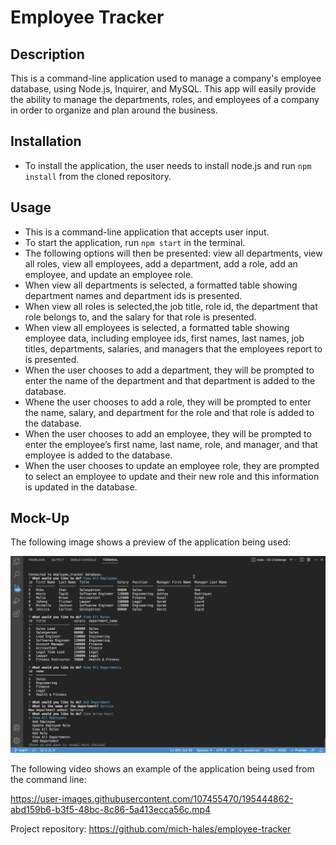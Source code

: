 # Employee Tracker

## Description

This is a command-line application used to manage a company's employee database, using Node.js, Inquirer, and MySQL. This app will easily provide the ability to manage the departments, roles, and employees of a company in order to organize and plan around the business. 

## Installation
* To install the application, the user needs to install node.js and run `npm install` from the cloned repository.

## **Usage**

* This is a command-line application that accepts user input.
* To start the application, run  `npm start` in the terminal.
* The following options will then be presented: view all departments, view all roles, view all employees, add a department, add a role, add an employee, and update an employee role.
* When view all departments is selected, a formatted table showing department names and department ids is presented.
* When view all roles is selected,the job title, role id, the department that role belongs to, and the salary for that role is presented.
* When view all employees is selected, a formatted table showing employee data, including employee ids, first names, last names, job titles, departments, salaries, and managers that the employees report to is presented.
* When the user chooses to add a department, they will be prompted to enter the name of the department and that department is added to the database.
* Whene the user chooses to add a role, they will be prompted to enter the name, salary, and department for the role and that role is added to the database.
* When the user chooses to add an employee, they will be prompted to enter the employee’s first name, last name, role, and manager, and that employee is added to the database.
* When the user chooses to update an employee role, they are prompted to select an employee to update and their new role and this information is updated in the database.

## Mock-Up

The following image shows a preview of the application being used:

![A screenshot showing the command-line employee management application](./Assets/thumbnail.png)

The following video shows an example of the application being used from the command line: 

https://user-images.githubusercontent.com/107455470/195444862-abd159b6-b3f5-48bc-8c86-5a413ecca56c.mp4

Project repository: https://github.com/mich-hales/employee-tracker

